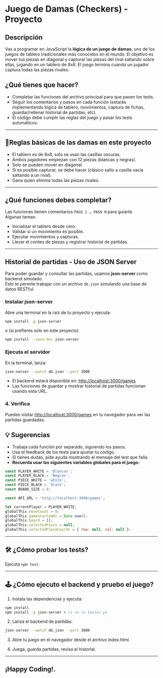 # Juego de Damas (Checkers) - Proyecto

## Descripción

Vas a programar en JavaScript la **lógica de un juego de damas**, uno de los juegos de tablero tradicionales más conocidos en el mundo. El objetivo es mover tus piezas en diagonal y capturar las piezas del rival saltando sobre ellas, jugando en un tablero de 8x8. El juego termina cuando un jugador captura todas las piezas rivales.


## ¿Qué tienes que hacer?

- Completar las funciones del archivo principal para que pasen los tests.
- Seguir los comentarios y pasos en cada función (estarás implementando lógica de tablero, movimientos, captura de fichas, guardar/rellenar historial de partidas, etc).
- El código debe cumplir las reglas del juego y pasar los tests automáticos.


---

## 🧩**Reglas básicas de las damas en este proyecto**

- El tablero es de 8x8, solo se usan las casillas oscuras.
- Ambos jugadores empiezan con 12 piezas (blancas y negras).
- Solo se pueden mover en diagonal.
- Si es posible capturar, se debe hacer (clásico salto a casilla vacía saltando a un rival).
- Gana quien elimina todas las piezas rivales.

---

## **¿Qué funciones debes completar?**

Las funciones tienen comentarios `PASO 1 … PASO N` para guiarte.  
Algunas tareas:
- Inicializar el tablero desde cero.
- Validar si un movimiento es posible.
- Ejecutar movimientos y capturas.
- Llevar el conteo de piezas y registrar historial de partidas.

---

## **Historial de partidas - Uso de JSON Server**

Para poder guardar y consultar las partidas, usamos **json-server** como backend simulado.  
Esto te permite trabajar con un archivo `db.json` simulando una base de datos RESTful.

###  **Instalar json-server**

Abre una terminal en la raíz de tu proyecto y ejecuta:

```bash
npm install -g json-server
```
o (si prefieres solo en este proyecto)

```bash
npm install --save-dev json-server
```

###  **Ejecuta el servidor**

En la terminal, lanza:

```bash
json-server --watch db.json --port 3000
```

- El backend estará disponible en: [http://localhost:3000/games](http://localhost:3000/games)
- Las funciones de guardar y mostrar historial de partidas funcionan usando esta URL.

### 4. **Verifica**

Puedes visitar [http://localhost:3000/games](http://localhost:3000/games) en tu navegador para ver las partidas guardadas.

## 💡 **Sugerencias**

- Trabaja cada función por separado, siguiendo los pasos.
- Usa el feedback de los tests para ajustar tu código.
- Si tienes dudas, pide ayuda mostrando el mensaje del test que falla.
- **Recuerda usar las siguientes variables globales para el juego:**

```javascript
const PLAYER_WHITE = 'Blancas';
const PLAYER_BLACK = 'Negras';
const PIECE_WHITE = 'white';
const PIECE_BLACK = 'black';
const BOARD_SIZE = 8;

const API_URL = 'http://localhost:3000/games';

let currentPlayer = PLAYER_WHITE;
globalThis.moveCount = 0;
globalThis.gameStartedAt = Date.now();
globalThis.board = [];
globalThis.selectedPiece = null;
globalThis.selectedPieceCoords = { row: null, col: null };
```
---

## 🛠 **¿Cómo probar los tests?**

Ejecuta `npm test`.

---

## 🕹️ **¿Cómo ejecuto el backend y pruebo el juego?**

1. Instala las dependencias y ejecuta:

```bash
npm install
npm install -g json-server # si no lo tenías ya
```

2. Lanza el backend de partidas:
```bash
json-server --watch db.json --port 3000
```
3. Abre tu juego en el navegador desde el archivo index.html.

4. Juega, guarda partidas, revisa el historial.

---

## ¡Happy Coding!.
